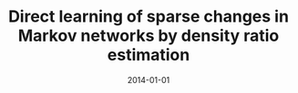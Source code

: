 ---
title: "Direct learning of sparse changes in Markov networks by density ratio estimation"
collection: publications
permalink: /publication/2014-direct-learning-of-sparse-changes
date: 2014-01-01
venue: 'Neural Computation (26) 6, 1169-1197'
paperurl: '/files/Liu_2014_NeuralComputation.pdf'
citation: 'Song Liu, John A Quinn, Michael U Gutmann, Taiji Suzuki, Masashi Sugiyama'
---